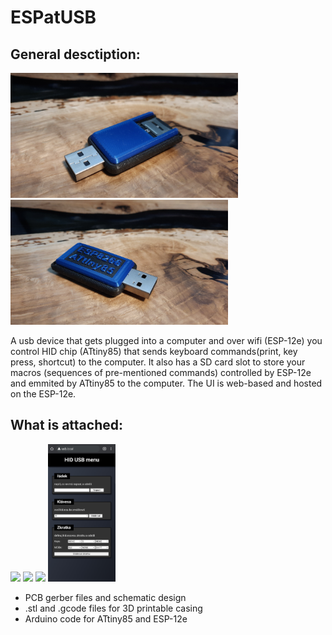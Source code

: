 # ESPatUSB
## General desctiption:
<p float="left">
  <img src="images/IMG_20210806_114903.jpg" height="200" />
  <img src="images/IMG_20210806_114807.jpg" height="200" /> 
</p>
A usb device that gets plugged into a computer and over wifi (ESP-12e) you control HID chip (ATtiny85) that sends keyboard commands(print, key press, shortcut) to the computer. It also has a SD card slot to store your macros (sequences of pre-mentioned commands) controlled by ESP-12e and emmited by ATtiny85 to the computer. The UI is web-based and hosted on the ESP-12e.

## What is attached:

<p float="left">
  <img src="images/Snímek obrazovky 2021-08-06 162437.png" height="220" /> 
  <img src="images/Snímek obrazovky 2021-08-06 163751.png" height="220" />
  <img src="images/Snímek obrazovky 2021-08-06 164538.png" height="220" />
  <img src="images/SmartSelect_20210802-221822_Chrome.jpg" height="220" /> 
</p>

- PCB gerber files and schematic design
- .stl and .gcode files for 3D printable casing
- Arduino code for ATtiny85 and ESP-12e

